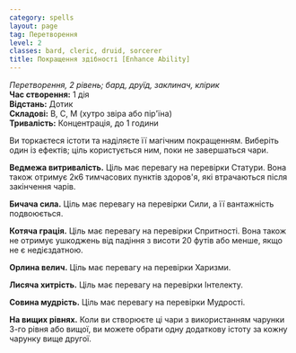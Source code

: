 ```yaml
---
category: spells
layout: page
tag: Перетворення
level: 2
classes: bard, cleric, druid, sorcerer
title: Покращення здібності [Enhance Ability]
---
```


_Перетворення, 2 рівень; бард, друїд, заклинач, клірик_     
**Час створення:** 1 дія    
**Відстань:** Дотик    
**Складові:** В, С, М (хутро звіра або пір'їна)    
**Тривалість:** Концентрація, до 1 години    

Ви торкаєтеся істоти та наділяєте її магічним покращенням. Виберіть один із ефектів; ціль користується ним, поки не завершаться чари.    

**Ведмежа витривалість.** Ціль має перевагу на перевірки Статури. Вона також отримує 2к6 тимчасових пунктів здоров'я, які втрачаються після закінчення чарів.    

**Бичача сила.** Ціль має перевагу на перевірки Сили, а її вантажність подвоюється.    

**Котяча грація.** Ціль має перевагу на перевірки Спритності. Вона також не отримує ушкоджень від падіння з висоти 20 футів або менше, якщо не є недієздатною.    

**Орлина велич.** Ціль має перевагу на перевірки Харизми.    

**Лисяча хитрість.** Ціль має перевагу на перевірки Інтелекту.    

**Совина мудрість.** Ціль має перевагу на перевірки Мудрості.    

**На вищих рівнях.** Коли ви створюєте ці чари з використанням чарунки 3-го рівня або вищої, ви можете обрати одну додаткову істоту за кожну чарунку вище другої. 
